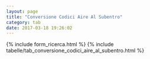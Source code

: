 ```yaml
---
layout: page
title: "Conversione Codici Aire Al Subentro"
category: tab
date: 2017-03-18 19:26:02
---
```


{% include form_ricerca.html %}
{% include tabelle/tab_conversione_codici_aire_al_subentro.html %}

